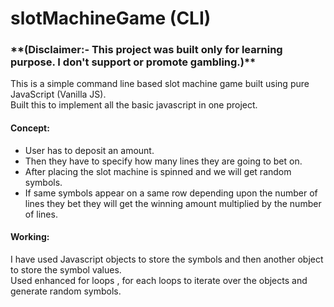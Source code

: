<h1>slotMachineGame (CLI)</h1>
<h3>**(Disclaimer:- This project was built only for learning purpose. I don't support or promote gambling.)**</h3>

This is a simple command line based slot machine game built using pure JavaScript (Vanilla JS). <br>
Built this to implement all the basic javascript in one project. <br>

<h4>Concept: </h4>
<ul>
  <li>User has to deposit an amount.</li>
  <li>Then they have to specify how many lines they are going to bet on.</li>
  <li>After placing the slot machine is spinned and we will get random symbols.</li>
  <li>If same symbols appear on a same row depending upon the number of lines they bet they will get the winning amount multiplied by the number of lines.</li>
</ul>

<h4>Working:</h4>
I have used Javascript objects to store the symbols and then another object to store the symbol values.<br>
Used enhanced for loops , for each loops to iterate over the objects and generate random symbols.
